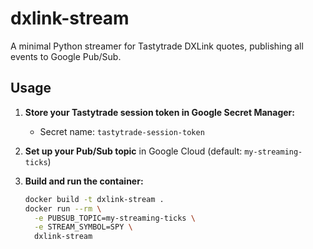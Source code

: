 # dxlink-stream

A minimal Python streamer for Tastytrade DXLink quotes,
publishing all events to Google Pub/Sub.

## Usage

1. **Store your Tastytrade session token in Google Secret Manager:**
   - Secret name: `tastytrade-session-token`
2. **Set up your Pub/Sub topic** in Google Cloud (default: `my-streaming-ticks`)
3. **Build and run the container:**

   ```bash
   docker build -t dxlink-stream .
   docker run --rm \
     -e PUBSUB_TOPIC=my-streaming-ticks \
     -e STREAM_SYMBOL=SPY \
     dxlink-stream
